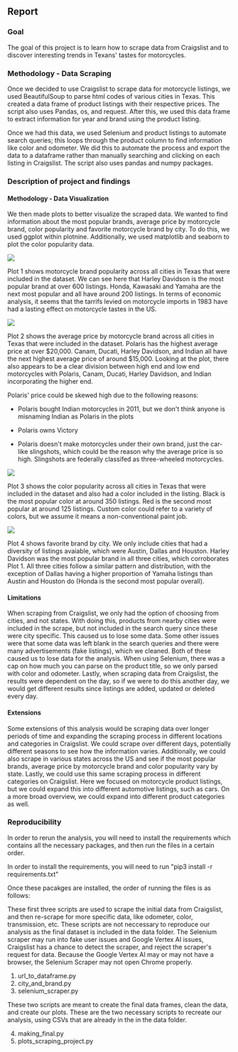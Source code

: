 ## Report

### Goal
The goal of this project is to learn how to scrape data from Craigslist and to discover interesting trends in Texans' tastes for motorcycles.

### Methodology - Data Scraping
Once we decided to use Craigslist to scrape data for motorcycle listings, we used BeautifulSoup to parse html codes of various cities in Texas. This created a data frame of product listings with their respective prices. The script also uses Pandas, os, and request. After this, we used this data frame to extract information for year and brand using the product listing. 

Once we had this data, we used Selenium and product listings to automate search queries; this loops through the product column to find information like color and odometer. We did this to automate the process and export the data to a dataframe rather than manually searching and clicking on each listing in Craigslist. The script also uses pandas and numpy packages.

### Description of project and findings

#### Methodology - Data Visualization

We then made plots to better visualize the scraped data. We wanted to find information about the most popular brands, average price by motorcycle brand, color popularity and favorite motorcycle brand by city. To do this, we used ggplot within plotnine. Additionally, we used matplotlib and seaborn to plot the color popularity data.

![](plots/plot1.png)

Plot 1 shows motorcycle brand popularity across all cities in Texas that were included in the dataset. We can see here that Harley Davidson is the most popular brand at over 600 listings. Honda, Kawasaki and Yamaha are the next most popular and all have around 200 listings. In terms of economic analysis, it seems that the tarrifs levied on motorcycle imports in 1983 have had a lasting effect on motorcycle tastes in the US. 

![](plots/plot2.png)

Plot 2 shows the average price by motorcycle brand across all cities in Texas that were included in the dataset. Polaris has the highest average price at over $20,000. Canam, Ducati, Harley Davidson, and Indian all have the next highest average price of around $15,000. Looking at the plot, there also appears to be a clear division between high end and low end motorcycles with Polaris, Canam, Ducati, Harley Davidson, and Indian incorporating the higher end. 

Polaris' price could be skewed high due to the following reasons:

- Polaris bought Indian motorcycles in 2011, but we don't think anyone is misnaming Indian as Polaris in the plots

- Polaris owns Victory

- Polaris doesn't make motorcycles under their own brand, just the car-like slingshots, which could be the reason why the average price is so high. Slingshots are federally classifed as three-wheeled motorcycles.



![](plots/plot3.png)

Plot 3 shows the color popularity across all cities in Texas that were included in the dataset and also had a color included in the listing. Black is the most popular color at around 350 listings. Red is the second most popular at around 125 listings. Custom color could refer to a variety of colors, but we assume it means a non-conventional paint job. 

![](plots/plot4.png)

Plot 4 shows favorite brand by city. We only include cities that had a diversity of listings avaiable, which were Austin, Dallas and Houston. Harley Davidson was the most popular brand in all three cities, which corroborates Plot 1. All three cities follow a similar pattern and distribution, with the exception of Dallas having a higher proportion of Yamaha listings than Austin and Houston do (Honda is the second most popular overall).

#### Limitations
When scraping from Craigslist, we only had the option of choosing from cities, and not states. With doing this, products from nearby cities were included in the scrape, but not included in the search query since these were city specific. This caused us to lose some data. Some other issues were that some data was left blank in the search queries and there were many advertisements (fake listings), which we cleaned. Both of these caused us to lose data for the analysis. When using Selenium, there was a cap on how much you can parse on the product title, so we only parsed with color and odometer. Lastly, when scraping data from Craigslist, the results were dependent on the day, so if we were to do this another day, we would get different results since listings are added, updated or deleted every day.

#### Extensions
Some extensions of this analysis would be scraping data over longer periods of time and expanding the scraping process in different locations and categories in Craigslist. We could scrape over different days, potentially different seasons to see how the information varies. Additionally, we could also scrape in various states across the US and see if the most popular brands, average price by motorcycle brand and color popularity vary by state. Lastly, we could use this same scraping process in different categories on Craigslist. Here we focused on motorcycle product listings, but we could expand this into different automotive listings, such as cars. On a more broad overview, we could expand into different product categories as well.


### Reproducibility
In order to rerun the analysis, you will need to install the requirements which contains all the necessary packages, and then run the files in a certain order.

In order to install the requirements, you will need to run "pip3 install -r requirements.txt"

Once these pacakges are installed, the order of running the files is as follows:

These first three scripts are used to scrape the initial data from Craigslist, and then re-scrape for more specific data, like odometer, color, transmission, etc. These scripts are not neccessary to reproduce our analysis as the final dataset is included in the data folder. The Selenium scraper may run into fake user issues and Google Vertex AI issues, Craigslist has a chance to detect the scraper, and reject the scraper's request for data. Because the Google Vertex AI may or may not have a browser, the Selenium Scraper may not open Chrome properly.

1. url_to_dataframe.py
2. city_and_brand.py
3. selenium_scraper.py

These two scripts are meant to create the final data frames, clean the data, and create our plots. These are the two necessary scripts to recreate our analysis, using CSVs that are already in the in the data folder. 

4. making_final.py
5. plots_scraping_project.py
